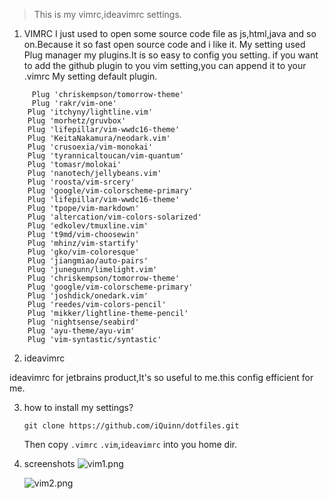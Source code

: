 > This is my vimrc,ideavimrc settings.

1. VIMRC
 I just used to open some source code file as js,html,java and so on.Because it so fast open source code and i like it.
My setting used Plug manager my plugins.It is so easy to config you setting.
if you want to add the github plugin to you vim setting,you can append it to your .vimrc
My setting default plugin.

```viml
	 Plug 'chriskempson/tomorrow-theme'
	 Plug 'rakr/vim-one'
    Plug 'itchyny/lightline.vim'
    Plug 'morhetz/gruvbox'
    Plug 'lifepillar/vim-wwdc16-theme'
    Plug 'KeitaNakamura/neodark.vim'
    Plug 'crusoexia/vim-monokai'
    Plug 'tyrannicaltoucan/vim-quantum'
    Plug 'tomasr/molokai'
    Plug 'nanotech/jellybeans.vim'
    Plug 'roosta/vim-srcery'
    Plug 'google/vim-colorscheme-primary'
    Plug 'lifepillar/vim-wwdc16-theme'
    Plug 'tpope/vim-markdown'
    Plug 'altercation/vim-colors-solarized'
    Plug 'edkolev/tmuxline.vim'
    Plug 't9md/vim-choosewin'
    Plug 'mhinz/vim-startify'
    Plug 'gko/vim-coloresque'
    Plug 'jiangmiao/auto-pairs'
    Plug 'junegunn/limelight.vim'
    Plug 'chriskempson/tomorrow-theme'
    Plug 'google/vim-colorscheme-primary'
    Plug 'joshdick/onedark.vim'
    Plug 'reedes/vim-colors-pencil'
	Plug 'mikker/lightline-theme-pencil'
	Plug 'nightsense/seabird'
	Plug 'ayu-theme/ayu-vim'
	Plug 'vim-syntastic/syntastic'
```
2. ideavimrc

ideavimrc for jetbrains product,It's so useful to me.this config efficient for me.

3. how to install my settings?

   `git clone https://github.com/iQuinn/dotfiles.git` 
   
   Then copy `.vimrc` `.vim`,`ideavimrc` into you home dir.

4. screenshots
    ![vim1.png](https://github.com/iQuinn/dotfiles/blob/master/img/vim1.png)
    
    ![vim2.png](https://github.com/iQuinn/dotfiles/blob/master/img/vim2.png)
   
   




